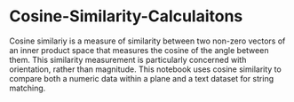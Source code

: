 # Cosine-Similarity-Calculaitons
Cosine similariy is a measure of similarity between two non-zero vectors of an inner product space that measures the cosine of the angle between them.
This similarity measurement is particularly concerned with orientation, rather than magnitude. This notebook uses cosine similarity to compare both a numeric data within a plane and a text dataset for string matching.
